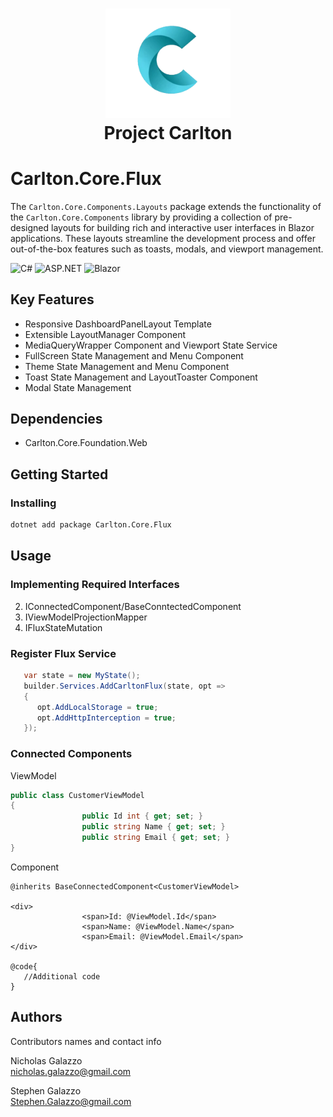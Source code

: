 <h1 align="center">
   <img src="../../Components/Carlton.Core.Components/wwwroot/images/CarltonLogo.png" alt="Image Alt Text" width="200" />
</br>
    Project Carlton
</br>

# Carlton.Core.Flux

The `Carlton.Core.Components.Layouts` package extends the functionality of the `Carlton.Core.Components` library by providing a collection of pre-designed layouts for building rich and interactive user interfaces in Blazor applications. These layouts streamline the development process and offer out-of-the-box features such as toasts, modals, and viewport management.

![C#](https://img.shields.io/badge/language-C%23-blue)
![ASP.NET](https://img.shields.io/badge/ASP.NET-blue)
![Blazor](https://img.shields.io/badge/Blazor-blue)

## Key Features

- Responsive DashboardPanelLayout Template
- Extensible LayoutManager Component
- MediaQueryWrapper Component and Viewport State Service
- FullScreen State Management and Menu Component
- Theme State Management and Menu Component
- Toast State Management and LayoutToaster Component
- Modal State Management


## Dependencies

* Carlton.Core.Foundation.Web

## Getting Started

### Installing

```bash
dotnet add package Carlton.Core.Flux
```
## Usage

### Implementing Required Interfaces

2. IConnectedComponent/BaseConntectedComponent
2. IViewModelProjectionMapper
3. IFluxStateMutation


### Register Flux Service

```cs
   var state = new MyState();
   builder.Services.AddCarltonFlux(state, opt =>
   {
      opt.AddLocalStorage = true;
      opt.AddHttpInterception = true;
   }); 
```

### Connected Components

ViewModel
```cs
public class CustomerViewModel
{
				public Id int { get; set; }
				public string Name { get; set; }
				public string Email { get; set; }
}
```
Component
```cshtml
@inherits BaseConnectedComponent<CustomerViewModel>

<div>
				<span>Id: @ViewModel.Id</span>
				<span>Name: @ViewModel.Name</span>
				<span>Email: @ViewModel.Email</span>
</div>

@code{
   //Additional code
}
```




## Authors

Contributors names and contact info

Nicholas Galazzo  
nicholas.galazzo@gmail.com

Stephen Galazzo  
Stephen.Galazzo@gmail.com

